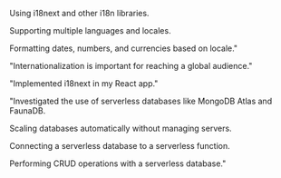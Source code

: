 Using i18next and other i18n libraries.

Supporting multiple languages and locales.

Formatting dates, numbers, and currencies based on locale."

"Internationalization is important for reaching a global audience."

"Implemented i18next in my React app."

"Investigated the use of serverless databases like MongoDB Atlas and FaunaDB.

Scaling databases automatically without managing servers.

Connecting a serverless database to a serverless function.

Performing CRUD operations with a serverless database."